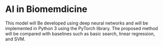 # AI in Biomemdicine

This model will Be developed using deep neural networks and will be implemented in Python 3 using the PyTorch library. 
The proposed method will be compared with baselines such as basic search, linear regression, and SVM.
